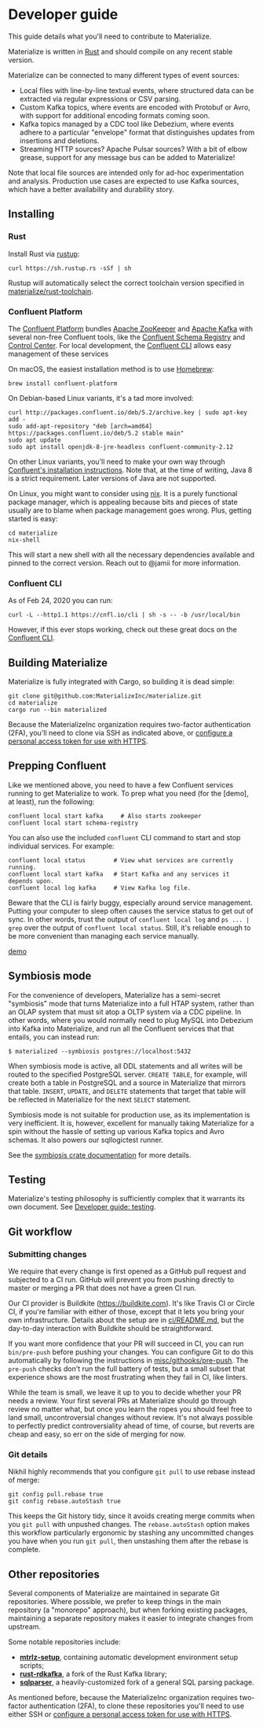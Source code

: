 # Developer guide

This guide details what you'll need to contribute to Materialize.

Materialize is written in [Rust] and should compile on any recent stable
version.

Materialize can be connected to many different types of event sources:

* Local files with line-by-line textual events, where structured data can be extracted
  via regular expressions or CSV parsing.
* Custom Kafka topics, where events are encoded with Protobuf or Avro, with support for
  additional encoding formats coming soon.
* Kafka topics managed by a CDC tool like Debezium, where events adhere to a particular
  "envelope" format that distinguishes updates from insertions and deletions.
* Streaming HTTP sources? Apache Pulsar sources? With a bit of elbow grease, support for
  any message bus can be added to Materialize!

Note that local file sources are intended only for ad-hoc experimentation and analysis.
Production use cases are expected to use Kafka sources, which have a better availability
and durability story.

[Rust]: https://www.rust-lang.org

## Installing

### Rust

Install Rust via [rustup]:

```shell
curl https://sh.rustup.rs -sSf | sh
```

Rustup will automatically select the correct toolchain version specified in
[materialize/rust-toolchain](/rust-toolchain).

[rustup]: https://www.rust-lang.org/tools/install

### Confluent Platform

The [Confluent Platform] bundles [Apache ZooKeeper] and [Apache Kafka] with several
non-free Confluent tools, like the [Confluent Schema Registry] and [Control Center]. For
local development, the [Confluent CLI] allows easy management of these services

On macOS, the easiest installation method is to use [Homebrew]:

```shell
brew install confluent-platform
```

On Debian-based Linux variants, it's a tad more involved:

```shell
curl http://packages.confluent.io/deb/5.2/archive.key | sudo apt-key add -
sudo add-apt-repository "deb [arch=amd64] https://packages.confluent.io/deb/5.2 stable main"
sudo apt update
sudo apt install openjdk-8-jre-headless confluent-community-2.12
```

On other Linux variants, you'll need to make your own way through [Confluent's
installation instructions][confluent-install]. Note that, at the time of
writing, Java 8 is a strict requirement. Later versions of Java are not
supported.

On Linux, you might want to consider using [nix]. It is a purely functional
package manager, which is appealing because bits and pieces of state usually
are to blame when package management goes wrong. Plus, getting started is easy:

```shell
cd materialize
nix-shell
```

This will start a new shell with all the necessary dependencies available and
pinned to the correct version. Reach out to @jamii for more information.

[Homebrew]: https://brew.sh
[confluent-install]: https://docs.confluent.io/current/installation/installing_cp/index.html
[nix]: https://nixos.org/nix/

### Confluent CLI

As of Feb 24, 2020 you can run:

```shell
curl -L --http1.1 https://cnfl.io/cli | sh -s -- -b /usr/local/bin
```

However, if this ever stops working, check out these great docs on the
[Confluent CLI].


[Apache ZooKeeper]: https://zookeeper.apache.org
[Apache Kafka]: https://kafka.apache.org
[Confluent Schema Registry]: https://www.confluent.io/confluent-schema-registry/
[Confluent Platform]: https://www.confluent.io/product/confluent-platform/
[Control Center]: https://www.confluent.io/confluent-control-center/
[Confluent CLI]: https://docs.confluent.io/current/cli/installing.html#scripted-installation

## Building Materialize

Materialize is fully integrated with Cargo, so building it is dead simple:

```shell
git clone git@github.com:MaterializeInc/materialize.git
cd materialize
cargo run --bin materialized
```

Because the MaterializeInc organization requires two-factor authentication
(2FA), you'll need to clone via SSH as indicated above, or [configure a personal
access token for use with HTTPS][github-https].

[MaterializeInc/sqlparser]: https://github.com/MaterializeInc/sqlparser.git
[github-https]: https://help.github.com/en/github/authenticating-to-github/creating-a-personal-access-token-for-the-command-line

## Prepping Confluent

Like we mentioned above, you need to have a few Confluent services running to
get Materialize to work. To prep what you need (for the [demo], at least), run
the following:

```shell
confluent local start kafka     # Also starts zookeeper
confluent local start schema-registry
```

You can also use the included `confluent` CLI command to start and stop
individual services. For example:

```shell
confluent local status        # View what services are currently running.
confluent local start kafka   # Start Kafka and any services it depends upon.
confluent local log kafka     # View Kafka log file.
```

Beware that the CLI is fairly buggy, especially around service management.
Putting your computer to sleep often causes the service status to get out of
sync. In other words, trust the output of `confluent local log` and `ps ... |
grep` over the output of `confluent local status`. Still, it's reliable enough
to be more convenient than managing each service manually.

[demo](demo.md)

## Symbiosis mode

For the convenience of developers, Materialize has a semi-secret "symbiosis"
mode that turns Materialize into a full HTAP system, rather than an OLAP system
that must sit atop a OLTP system via a CDC pipeline. In other words, where
you would normally need to plug MySQL into Debezium into Kafka into Materialize,
and run all the Confluent services that that entails, you can instead run:

    $ materialized --symbiosis postgres://localhost:5432

When symbiosis mode is active, all DDL statements and all writes will be routed
to the specified PostgreSQL server. `CREATE TABLE`, for example, will create
both a table in PostgreSQL and a source in Materialize that mirrors that table.
`INSERT`, `UPDATE`, and `DELETE` statements that target that table will be
reflected in Materialize for the next `SELECT` statement.

Symbiosis mode is not suitable for production use, as its implementation is
very inefficient. It is, however, excellent for manually taking Materialize
for a spin without the hassle of setting up various Kafka topics and Avro
schemas. It also powers our sqllogictest runner.

See the [symbiosis crate documentation](https://mtrlz.dev/api/symbiosis) for
more details.

## Testing

Materialize's testing philosophy is sufficiently complex that it warrants its
own document. See [Developer guide: testing](testing.md).

## Git workflow

### Submitting changes

We require that every change is first opened as a GitHub pull request and
subjected to a CI run. GitHub will prevent you from pushing directly to master
or merging a PR that does not have a green CI run.

Our CI provider is Buildkite (https://buildkite.com). It's like Travis CI or
Circle CI, if you're familiar with either of those, except that it lets you
bring your own infrastructure. Details about the setup are in
[ci/README.md](/ci/README.md), but the day-to-day interaction with Buildkite
should be straightforward.

If you want more confidence that your PR will succeed in CI, you can run
`bin/pre-push` before pushing your changes. You can configure Git to do this
automatically by following the instructions in
[misc/githooks/pre-push](/misc/githooks/pre-push). The `pre-push` checks don't
run the full battery of tests, but a small subset that experience shows are
the most frustrating when they fail in CI, like linters.

While the team is small, we leave it up to you to decide whether your PR needs a
review. Your first several PRs at Materialize should go through review no matter
what, but once you learn the ropes you should feel free to land small,
uncontroversial changes without review. It's not always possible to perfectly
predict controversiality ahead of time, of course, but reverts are cheap and
easy, so err on the side of merging for now.

### Git details

Nikhil highly recommends that you configure `git pull` to use rebase instead
of merge:

```shell
git config pull.rebase true
git config rebase.autoStash true
```

This keeps the Git history tidy, since it avoids creating merge commits when you
`git pull` with unpushed changes. The `rebase.autoStash` option makes this
workflow particularly ergonomic by stashing any uncommitted changes you have
when you run `git pull`, then unstashing them after the rebase is complete.

## Other repositories

Several components of Materialize are maintained in separate Git repositories.
Where possible, we prefer to keep things in the main repository (a "monorepo"
approach), but when forking existing packages, maintaining a separate repository
makes it easier to integrate changes from upstream.

Some notable repositories include:

  * **[mtrlz-setup]**, containing automatic development environment setup
    scripts;
  * **[rust-rdkafka]**, a fork of the Rust Kafka library;
  * **[sqlparser]**, a heavily-customized fork of a general SQL parsing package.

As mentioned before, because the MaterializeInc organization requires two-factor
authentication (2FA), to clone these repositories you'll need to use either SSH
or [configure a personal access token for use with HTTPS][github-https].

[mtrlz-setup]: https://github.com/MaterializeInc/mtrlz-setup
[rust-rdkafka]: https://github.com/MaterializeInc/rust-rdkafka
[sqlparser]: https://github.com/MaterializeInc/sqlparser
